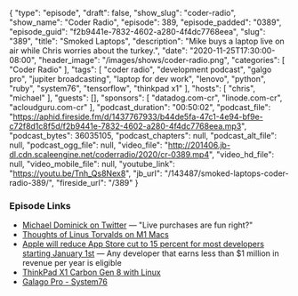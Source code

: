 {
  "type": "episode",
  "draft": false,
  "show_slug": "coder-radio",
  "show_name": "Coder Radio",
  "episode": 389,
  "episode_padded": "0389",
  "episode_guid": "f2b9441e-7832-4602-a280-4f4dc7768eea",
  "slug": "389",
  "title": "Smoked Laptops",
  "description": "Mike buys a laptop live on air while Chris worries about the turkey.",
  "date": "2020-11-25T17:30:00-08:00",
  "header_image": "/images/shows/coder-radio.png",
  "categories": [
    "Coder Radio"
  ],
  "tags": [
    "coder radio",
    "development podcast",
    "galgo pro",
    "jupiter broadcasting",
    "laptop for dev work",
    "lenovo",
    "python",
    "ruby",
    "system76",
    "tensorflow",
    "thinkpad x1"
  ],
  "hosts": [
    "chris",
    "michael"
  ],
  "guests": [],
  "sponsors": [
    "datadog.com-cr",
    "linode.com-cr",
    "acloudguru.com-cr"
  ],
  "podcast_duration": "00:50:02",
  "podcast_file": "https://aphid.fireside.fm/d/1437767933/b44de5fa-47c1-4e94-bf9e-c72f8d1c8f5d/f2b9441e-7832-4602-a280-4f4dc7768eea.mp3",
  "podcast_bytes": 36035105,
  "podcast_chapters": null,
  "podcast_alt_file": null,
  "podcast_ogg_file": null,
  "video_file": "http://201406.jb-dl.cdn.scaleengine.net/coderradio/2020/cr-0389.mp4",
  "video_hd_file": null,
  "video_mobile_file": null,
  "youtube_link": "https://youtu.be/Tnh_Qs8Nex8",
  "jb_url": "/143487/smoked-laptops-coder-radio-389/",
  "fireside_url": "/389"
}


### Episode Links

  * [Michael Dominick on Twitter](https://twitter.com/dominucco/status/1330910331217055744 "Michael Dominick on Twitter") — "Live purchases are fun right?"
  * [Thoughts of Linus Torvalds on M1 Macs](https://www.reddit.com/r/linux/comments/jz16o9/thoughts_of_linus_torvalds_on_m1_macs/ "Thoughts of Linus Torvalds on M1 Macs")
  * [Apple will reduce App Store cut to 15 percent for most developers starting January 1st](https://www.theverge.com/2020/11/18/21572302/apple-app-store-small-business-program-commission-cut-15-percent-reduction "Apple will reduce App Store cut to 15 percent for most developers starting January 1st") — Any developer that earns less than $1 million in revenue per year is eligible
  * [ThinkPad X1 Carbon Gen 8 with Linux](https://www.lenovo.com/us/en/laptops/thinkpad/thinkpad-x1/X1-Carbon-Gen-8-/p/20U9CTO1WWENUS2/customize "ThinkPad X1 Carbon Gen 8 with Linux")
  * [Galago Pro - System76](https://system76.com/laptops/galago "Galago Pro - System76")



